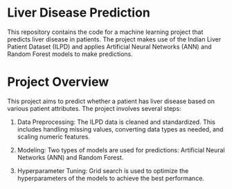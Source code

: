 # Liver Disease Prediction

This repository contains the code for a machine learning project that predicts liver disease in patients. The project makes use of the Indian Liver Patient Dataset (ILPD) and applies Artificial Neural Networks (ANN) and Random Forest models to make predictions.

# Project Overview

This project aims to predict whether a patient has liver disease based on various patient attributes. The project involves several steps:

1. Data Preprocessing: The ILPD data is cleaned and standardized. This includes handling missing values, converting data types as needed, and scaling numeric features.

2. Modeling: Two types of models are used for predictions: Artificial Neural Networks (ANN) and Random Forest.

3. Hyperparameter Tuning: Grid search is used to optimize the hyperparameters of the models to achieve the best performance.


